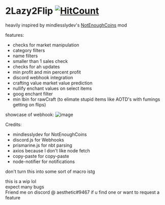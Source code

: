 # 2Lazy2Flip [![HitCount](http://hits.dwyl.com/aesthetic0001/2Lazy2Flip.svg)](http://hits.dwyl.com/aesthetic0001/2Lazy2Flip)

heavily inspired by mindlesslydev's [NotEnoughCoins](https://github.com/mindlesslydev/NotEnoughCoins) mod  

features:
- checks for market manipulation
- category filters 
- name filters
- smaller than 1 sales check
- checks for ah updates 
- min profit and min percent profit
- discord webhook integration
- crafting value market value prediction 
- nullify enchant values on select items
- goog enchant filter
- min lbin for rawCraft (to elimate stupid items like AOTD's with fumings getting on flips)

showcase of webhook:
![image](https://user-images.githubusercontent.com/15858616/142325158-2bfc3a64-8f87-4386-944d-1d5d3de78d00.png)

Credits:
- mindlesslydev for NotEnoughCoins
- discord.js for Webhooks
- prismarine.js for nbt parsing
- axios because I don't like node fetch
- copy-paste for copy-paste
- node-notifier for notifications

don't turn this into some sort of macro istg

this is a wip lol  
expect many bugs  
Friend me on discord @ aesthetic#9467 if u find one or want to request a feature
